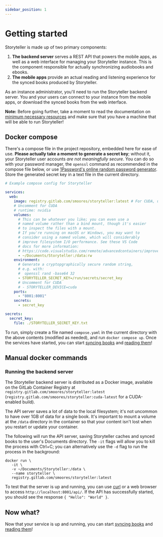 ```yaml
---
sidebar_position: 1
---
```


# Getting started

Storyteller is made up of two primary components:

1. **The backend server** serves a REST API that powers the mobile apps, as well
   as a web interface for managing your Storyteller instance. This is the
   component responsible for actually synchronizing audiobooks and ebooks.
2. **The mobile apps** provide an actual reading and listening experience for
   the synced books produced by Storyteller.

As an instance administrator, you'll need to run the Storyteller backend server.
You and your users can connect to your instance from the mobile apps, or
download the synced books from the web interface.

**Note:** Before going further, take a moment to read the documentation on
[minimum necessary resources](/docs/resources) and make sure that you have a
machine that will be able to run Storyteller!

## Docker compose

There's a compose file in the project repository, embedded here for ease of use.
**Please actually take a moment to generate a secret key**; without it, your
Storyteller user accounts _are not meaningfully secure_. You can do so with your
password manager, the `openssl` command as recommended in the compose file
below, or use
[1Password's online random password generator](https://1password.com/password-generator/).
Store the generated secret key in a text file in the current directory.

```yaml
# Example compose config for Storyteller

services:
  web:
    image: registry.gitlab.com/smoores/storyteller:latest # For CUDA, use registry.gitlab.com/smoores/storyteller:cuda-latest
    # Uncomment for CUDA
    # runtime: nvidia
    volumes:
      # This can be whatever you like; you can even use a
      # named volume rather than a bind mount, though it's easier
      # to inspect the files with a mount.
      # If you're running on macOS or Windows, you may want to
      # consider using a named volume, which will considerably
      # improve filesystem I/O performance. See these VS Code
      # docs for more information:
      # https://code.visualstudio.com/remote/advancedcontainers/improve-performance#_use-a-targeted-named-volume
      - ~/Documents/Storyteller:/data:rw
    environment:
      # Generate a cryptopgraphically secure random string,
      # e.g. with:
      #  openssl rand -base64 32
      - STORYTELLER_SECRET_KEY=/run/secrets/secret_key
      # Uncomment for CUDA
      # - STORYTELLER_DEVICE=cuda
    ports:
      - "8001:8001"
    secrets:
      - secret_key

secrets:
  secret_key:
    file: ./STORYTELLER_SECRET_KEY.txt
```

To run, simply create a file named `compose.yaml` in the current directory with
the above contents (modified as needed), and run `docker compose up`. Once the
services have started, you can start [syncing books](/docs/syncing-books) and
[reading them](/docs/category/reading-your-books)!

## Manual docker commands

### Running the backend server

The Storyteller backend server is distributed as a Docker image, available on
the GitLab Container Registry at
`registry.gitlab.com/smoores/storyteller:latest`
(`registry.gitlab.com/smoores/storyteller:cuda-latest` for a CUDA-enabled
build).

The API server saves a lot of data to the local filesystem; it's not uncommon to
have over 1GB of data for a single book. It's important to mount a volume at the
`/data` directory in the container so that your content isn't lost when you
restart or update your container.

The following will run the API server, saving Storyteller caches and synced
books to the user's Documents directory. The `-it` flags will allow you to kill
the process with Ctrl+C; you can alternatively use the `-d` flag to run the
process in the background:

```shell
docker run \
   -it \
   -v ~/Documents/Storyteller:/data \
   --name storyteller \
   registry.gitlab.com/smoores/storyteller:latest
```

To test that the server is up and running, you can use
[curl](https://curl.se/docs/tutorial.html) or a web browser to access
`http://localhost:8001/api/`. If the API has successfully started, you should
see the response `{ "Hello": "World" }`.

## Now what?

Now that your service is up and running, you can start
[syncing books](/docs/syncing-books) and
[reading them](/docs/category/reading-your-books)!
